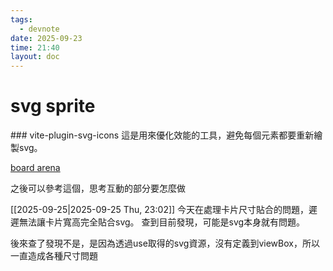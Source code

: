 ```yaml
---
tags:
  - devnote
date: 2025-09-23
time: 21:40
layout: doc
---
```


# svg sprite

<DocDate :date="$frontmatter.date" />
### vite-plugin-svg-icons
這是用來優化效能的工具，避免每個元素都要重新繪製svg。




[board arena](https://zh.boardgamearena.com/gamepanel?section=rankings&game=koikoi)

之後可以參考這個，思考互動的部分要怎麼做

[[2025-09-25|2025-09-25 Thu, 23:02]]
今天在處理卡片尺寸貼合的問題，遲遲無法讓卡片寬高完全貼合svg。
查到目前發現，可能是svg本身就有問題。

後來查了發現不是，是因為透過use取得的svg資源，沒有定義到viewBox，所以一直造成各種尺寸問題